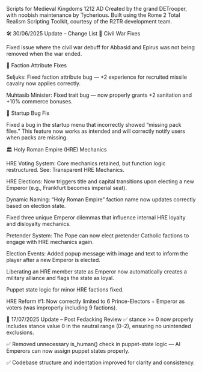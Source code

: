 Scripts for Medieval Kingdoms 1212 AD
Created by the grand DETrooper, with noobish maintenance by Tycherious.
Built using the Rome 2 Total Realism Scripting Toolkit, courtesy of the R2TR development team.

🛠️ 30/06/2025 Update – Change List
🛑 Civil War Fixes

Fixed issue where the civil war debuff for Abbasid and Epirus was not being removed when the war ended.

🎯 Faction Attribute Fixes

Seljuks: Fixed faction attribute bug — +2 experience for recruited missile cavalry now applies correctly.

Muhtasib Minister: Fixed trait bug — now properly grants +2 sanitation and +10% commerce bonuses.

🧰 Startup Bug Fix

Fixed a bug in the startup menu that incorrectly showed “missing pack files.” This feature now works as intended and will correctly notify users when packs are missing.

🏛️ Holy Roman Empire (HRE) Mechanics

HRE Voting System: Core mechanics retained, but function logic restructured. See: Transparent HRE Mechanics.

HRE Elections: Now triggers title and capital transitions upon electing a new Emperor (e.g., Frankfurt becomes imperial seat).

Dynamic Naming: “Holy Roman Empire” faction name now updates correctly based on election state.

Fixed three unique Emperor dilemmas that influence internal HRE loyalty and disloyalty mechanics.

Pretender System: The Pope can now elect pretender Catholic factions to engage with HRE mechanics again.

Election Events: Added popup message with image and text to inform the player after a new Emperor is elected.

Liberating an HRE member state as Emperor now automatically creates a military alliance and flags the state as loyal.

Puppet state logic for minor HRE factions fixed.

HRE Reform #1: Now correctly limited to 6 Prince-Electors + Emperor as voters (was improperly including 9 factions).

🔧 17/07/2025 Update – Post Fedacking Review
✅ stance >= 0 now properly includes stance value 0 in the neutral range (0–2), ensuring no unintended exclusions.

✅ Removed unnecessary is_human() check in puppet-state logic — AI Emperors can now assign puppet states properly.

✅ Codebase structure and indentation improved for clarity and consistency.





